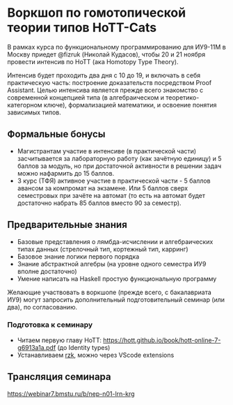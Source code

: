 # Воркшоп по гомотопической теории типов HoTT-Cats

В рамках курса по функциональному программированию для ИУ9-11М в Москву приедет @fizruk (Николай Кудасов), чтобы 20 и 21 ноября провести интенсив по HoTT (ака Homotopy Type Theory).

Интенсив будет проходить два дня с 10 до 19, и включать в себя практическую часть: построение доказательств посредством Proof Assistant. Целью интенсива является прежде всего знакомство с современной концепцией типа (в алгебраическом и теоретико-категорном ключе), формализацией математики, и освоение понятия зависимых типов. 

## Формальные бонусы

- Магистрантам участие в интенсиве (в практической части) засчитывается за лабораторную работу (как зачётную единицу) и 5 баллов за модуль, но при достаточной активности в решении задач можно нафармить до 15 баллов.
- 3 курс (ТФЯ) активное участие в практической части - 5 баллов авансом за компромат на экзамене. Или 5 баллов сверх семестровых при зачёте на автомат (то есть на автомат будет достаточно набрать 85 баллов вместо 90 за семестр).

## Предварительные знания

- Базовые представления о лямбда-исчислении и алгебраических типах данных (стрелочный тип, кортежный тип, карринг)
- Базовое знание логики первого порядка
- Знание абстрактной алгебры (на уровне одного семестра ИУ9 вполне достаточно)
- Умение написать на Haskell простую функциональную программу

Желающие участвовать в воркшопе (прежде всего, с бакалавриата ИУ9) могут запросить дополнительный подготовительный семинар (или два), по согласованию.

### Подготовка к семинару

- Читаем первую главу HoTT: https://hott.github.io/book/hott-online-7-g6913a1a.pdf (до Identity types)
- Устанавливаем [rzk](http://rzk-lang.github.io/), можно через VScode extensions

## Трансляция семинара

https://webinar7.bmstu.ru/b/nep-n01-lrn-krg
  


